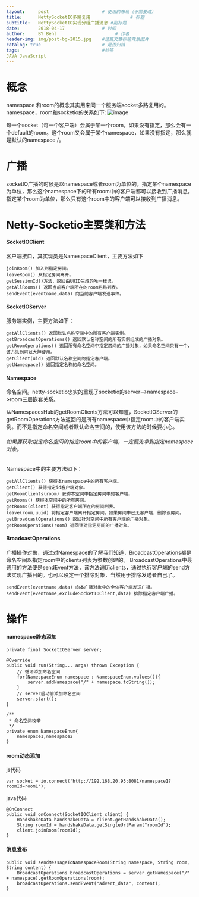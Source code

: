 ```yaml
---
layout:     post                    # 使用的布局（不需要改）
title:      NettySocketIO多路复用               # 标题 
subtitle:   NettySocketIO实现分组广播消息 #副标题
date:       2018-04-17              # 时间
author:     BY Benl                      # 作者
header-img: img/post-bg-2015.jpg    #这篇文章标题背景图片
catalog: true                       # 是否归档
tags:                               #标签
JAVA JavaScript
---
```




# 概念
namespace 和room的概念其实用来同一个服务端socket多路复用的。namespace，room和socketio的关系如下:
![image](https://note.youdao.com/yws/api/personal/file/51F2ECF3CFCC45BE91AD5083DEEE1061?method=download&shareKey=015eb8df033e9d256b81cde054038bbf)

每一个socket（每一个客户端）会属于某一个room，如果没有指定，那么会有一个default的room。这个room又会属于某个namespace，如果没有指定，那么就是默认的namespace /。
# 广播
socketIO广播的时候是以namespace或者room为单位的。指定某个namespace为单位，那么这个namespace下的所有room中的客户端都可以接收到广播消息。指定某个room为单位，那么只有这个room中的客户端可以接收到广播消息。
# Netty-Socketio主要类和方法
#### SocketIOClient 
客户端接口，其实现类是NamespaceClient，主要方法如下
```
joinRoom() 加入到指定房间。
leaveRoom() 从指定房间离开。
getSessionId()方法，返回由UUID生成的唯一标识。
getAllRooms() 返回当前客户端所在的room名称列表。
sendEvent(eventname,data) 向当前客户端发送事件。
```
#### SocketIOServer 
服务端实例，主要方法如下：

```
getAllClients() 返回默认名称空间中的所有客户端实例。
getBroadcastOperations() 返回默认名称空间的所有实例组成的广播对象。
getRoomOperations() 返回所有命名空间中指定房间的广播对象，如果命名空间只有一个，该方法到可以大胆使用。
getClient(uid) 返回默认名称空间的指定客户端。
getNamespace() 返回指定名称的命名空间。
```
#### Namespace 
命名空间。netty-socketio忠实的重现了socketio的server–>namespace–>room三层嵌套关系。 
 
从NamespacesHub的getRoomClients方法可以知道，SocketIOServer的getRoomOperations方法返回的是所有namespace中指定room中的客户端实例。而不是指定命名空间或者默认命名空间的，使用该方法的时候要小心。
###### 如果要获取指定命名空间的指定room中的客户端，一定要先拿到指定namespace对象。 
Namespace中的主要方法如下：

```
getAllClients() 获得本namespace中的所有客户端。
getClient() 获得指定id客户端对象。
getRoomClients(room) 获得本空间中指定房间中的客户端。
getRooms() 获得本空间中的所有房间。
getRooms(client) 获得指定客户端所在的房间列表。
leave(room,uuid) 将指定客户端离开指定房间，如果房间中已无客户端，删除该房间。
getBroadcastOperations() 返回针对空间中所有客户端的广播对象。
getRoomOperations(room) 返回针对指定房间的广播对象。
```

#### BroadcastOperations 
广播操作对象，通过对Namespace的了解我们知道，BroadcastOperations都是命名空间以指定room中的clients列表为参数创建的。 
BroadcastOperations中最通用的方法便是sendEvent方法，该方法遍历clients，通过执行客户端的send方法实现广播目的。也可以设定一个排除对象，当然用于排除发送者自己了。


```
sendEvent(eventname,data) 向本广播对象中的全体客户端发送广播。
sendEvent(eventname,excludeSocketIOClient,data) 排除指定客户端广播。
```

# 操作
#### namespace静态添加

```
private final SocketIOServer server;

@Override
public void run(String... args) throws Exception {
    // 循环添加命名空间
    for(NamespaceEnum namespace : NamespaceEnum.values()){
        server.addNamespace("/" + namespace.toString());
    }
    // server启动前添加命名空间
    server.start();
}

/**
 * 命名空间枚举
 */
private enum NamespaceEnum{
    namespace1,namespace2
}
```
#### room动态添加

js代码
```
var socket = io.connect('http://192.168.20.95:8081/namespace1?roomId=room1');
```
java代码

```
@OnConnect
public void onConnect(SocketIOClient client) {
    HandshakeData handshakeData = client.getHandshakeData();
    String roomId = handshakeData.getSingleUrlParam("roomId");
    client.joinRoom(roomId);
}
```
#### 消息发布

```
public void sendMessageToNamespaceRoom(String namespace, String room, String content) {
    BroadcastOperations broadcastOperations = server.getNamespace("/" + namespace).getRoomOperations(room);
    broadcastOperations.sendEvent("advert_data", content);
}
```


